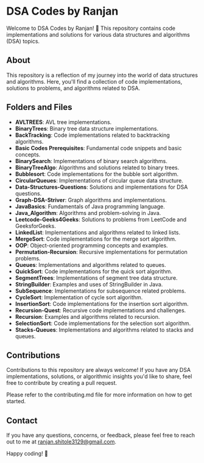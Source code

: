 # DSA Codes by Ranjan

Welcome to DSA Codes by Ranjan! 🚀 This repository contains code implementations and solutions for various data structures and algorithms (DSA) topics.

## About

This repository is a reflection of my journey into the world of data structures and algorithms. Here, you'll find a collection of code implementations, solutions to problems, and algorithms related to DSA.

## Folders and Files

- **AVLTREES**: AVL tree implementations.
- **BinaryTrees**: Binary tree data structure implementations.
- **BackTracking**: Code implementations related to backtracking algorithms.
- **Basic Codes Prerequisites**: Fundamental code snippets and basic concepts.
- **BinarySearch**: Implementations of binary search algorithms.
- **BinaryTreeAlgo**: Algorithms and solutions related to binary trees.
- **Bubblesort**: Code implementations for the bubble sort algorithm.
- **CircularQueues**: Implementations of circular queue data structure.
- **Data-Structures-Questions**: Solutions and implementations for DSA questions.
- **Graph-DSA-Striver**: Graph algorithms and implementations.
- **JavaBasics**: Fundamentals of Java programming language.
- **Java_Algorithm**: Algorithms and problem-solving in Java.
- **Leetcode-Geeks4Geeks**: Solutions to problems from LeetCode and GeeksforGeeks.
- **LinkedList**: Implementations and algorithms related to linked lists.
- **MergeSort**: Code implementations for the merge sort algorithm.
- **OOP**: Object-oriented programming concepts and examples.
- **Permutation-Recursion**: Recursive implementations for permutation problems.
- **Queues**: Implementations and algorithms related to queues.
- **QuickSort**: Code implementations for the quick sort algorithm.
- **SegmentTrees**: Implementations of segment tree data structure.
- **StringBuilder**: Examples and uses of StringBuilder in Java.
- **SubSequence**: Implementations for subsequence related problems.
- **CycleSort**: Implementation of cycle sort algorithm.
- **InsertionSort**: Code implementations for the insertion sort algorithm.
- **Recursion-Quest**: Recursive code implementations and challenges.
- **Recursion**: Examples and algorithms related to recursion.
- **SelectionSort**: Code implementations for the selection sort algorithm.
- **Stacks-Queues**: Implementations and algorithms related to stacks and queues.

## Contributions

Contributions to this repository are always welcome! If you have any DSA implementations, solutions, or algorithmic insights you'd like to share, feel free to contribute by creating a pull request.

Please refer to the contributing.md file for more information on how to get started.

## Contact

If you have any questions, concerns, or feedback, please feel free to reach out to me at ranjan.shitole3129@gmail.com.

Happy coding! 🌟
